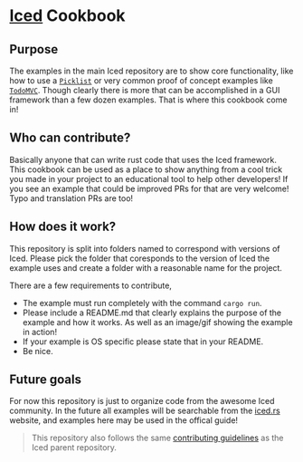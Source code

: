# [Iced](https://media.giphy.com/media/b53xiN5B5blvi/giphy.gif) Cookbook

## Purpose
The examples in the main Iced repository are to show core functionality, like how to use a [`Picklist`](https://github.com/hecrj/iced/tree/master/examples/pick_list) or very common proof of concept examples like [`TodoMVC`](https://github.com/hecrj/iced/tree/master/examples/todos). Though clearly there is more that can be accomplished in a GUI framework than a few dozen examples. That is where this cookbook come in!

## Who can contribute?
Basically anyone that can write rust code that uses the Iced framework. This cookbook can be used as a place to show anything from a cool trick you made in your project to an educational tool to help other developers!
If you see an example that could be improved PRs for that are very welcome! Typo and translation PRs are too!

## How does it work?
This repository is split into folders named to correspond with versions of Iced. Please pick the folder that coresponds to the version of Iced the example uses and create a folder with a reasonable name for the project. 

There are a few requirements to contribute,
+ The example must run completely with the command `cargo run`.
+ Please include a README.md that clearly explains the purpose of the example and how it works. As well as an image/gif showing the example in action!
+ If your example is OS specific please state that in your README. 
+ Be nice.

## Future goals
For now this repository is just to organize code from the awesome Iced community. In the future all examples will be searchable from the [iced.rs](https://iced.rs) website, and examples here may be used in the offical guide!



> This repository also follows the same [contributing guidelines](https://github.com/hecrj/iced/blob/master/CONTRIBUTING.md) as the Iced parent repository.
